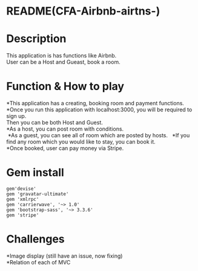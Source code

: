 # README(CFA-Airbnb-airtns-)

# Description  
  This application is has functions like Airbnb.  
  User can be a Host and Gueast, book a room.  
  
# Function & How to play  
  *This application has a creating, booking room and payment functions.  
  *Once you run this application with localhost:3000, you will be required to sign up.  
   Then you can be both Host and Guest.  
  *As a host, you can post room with conditions.  
  *As a guest, you can see all of room which are posted by hosts.  
  *If you find any room which you would like to stay, you can book it.  
  *Once booked, user can pay money via Stripe.  
  
# Gem install  
    gem'devise'
    gem 'gravatar-ultimate'
    gem 'xmlrpc'
    gem 'carrierwave', '~> 1.0'
    gem 'bootstrap-sass', '~> 3.3.6'
    gem 'stripe'  

# Challenges  
  *Image display (still have an issue, now fixing)  
  *Relation of each of MVC  
  
